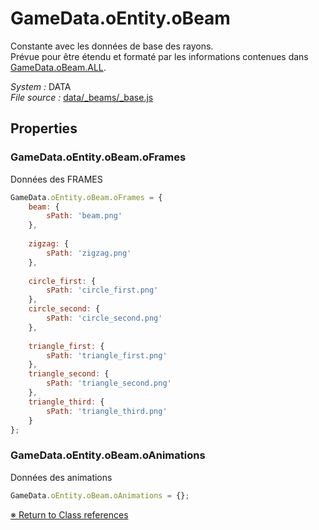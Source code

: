 # GameData.oEntity.oBeam

Constante avec les données de base des rayons.  Prévue pour être étendu et formaté par les informations contenues dans [GameData.oBeam.ALL](GameData.oBeam.ALL.md).


_System :_ DATA  
_File source :_ [data/_beams/_base.js](https://github.com/de-sign/DBZ-Versus/blob/master/src/assets/js/data/_beams/_base.js)

## Properties
### GameData.oEntity.oBeam.oFrames

Données des FRAMES 

```javascript
GameData.oEntity.oBeam.oFrames = {
    beam: {
        sPath: 'beam.png'
    },
    
    zigzag: {
        sPath: 'zigzag.png'
    },
    
    circle_first: {
        sPath: 'circle_first.png'
    },
    circle_second: {
        sPath: 'circle_second.png'
    },
    
    triangle_first: {
        sPath: 'triangle_first.png'
    },
    triangle_second: {
        sPath: 'triangle_second.png'
    },
    triangle_third: {
        sPath: 'triangle_third.png'
    }
};
```

### GameData.oEntity.oBeam.oAnimations

Données des animations 

```javascript
GameData.oEntity.oBeam.oAnimations = {};
```


<link rel="stylesheet" href="../_doc.css" />

[&#8251; Return to Class references](References.md)
